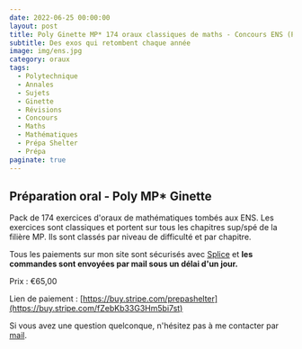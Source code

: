 ```yaml
---
date: 2022-06-25 00:00:00
layout: post
title: Poly Ginette MP* 174 oraux classiques de maths - Concours ENS (Payant) 2022
subtitle: Des exos qui retombent chaque année
image: img/ens.jpg
category: oraux
tags:
  - Polytechnique
  - Annales
  - Sujets
  - Ginette
  - Révisions
  - Concours
  - Maths
  - Mathématiques
  - Prépa Shelter
  - Prépa
paginate: true
---
```


## Préparation oral - Poly MP* Ginette

Pack de 174 exercices d'oraux de mathématiques tombés aux ENS. Les exercices sont classiques et portent sur tous les chapitres sup/spé de la filière MP. Ils sont classés par niveau de difficulté et par chapitre. 

Tous les paiements sur mon site sont sécurisés avec [Splice](https://www.stripe.com) et **les commandes sont envoyées par mail sous un délai d'un jour.**

Prix : €65,00

Lien de paiement : [https://buy.stripe.com/prepashelter](https://buy.stripe.com/fZebKb33G3Hm5bi7st)


Si vous avez une question quelconque, n'hésitez pas à me contacter par [mail](https://www.prepashelter.com/contact/).

